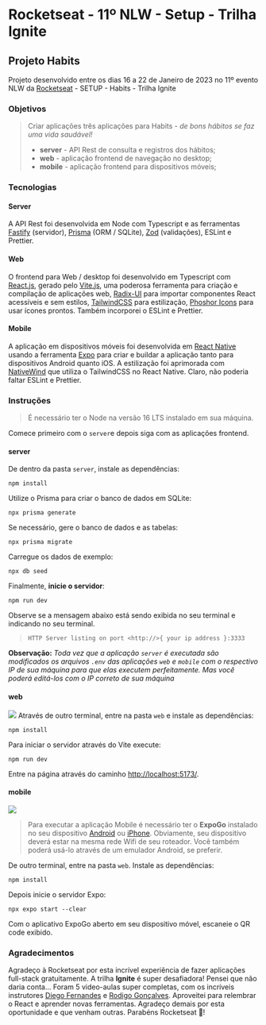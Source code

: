 # Rocketseat - 11º NLW - Setup - Trilha Ignite

## Projeto Habits

Projeto desenvolvido entre os dias 16 a 22 de Janeiro de 2023 no 11º evento NLW da [Rocketseat](https://www.rocketseat.com.br/) - SETUP - Habits - Trilha Ignite

### Objetivos
>
> Criar aplicações três aplicações para Habits - *de bons hábitos se faz uma vida saudável!*
>
> - **server** - API Rest de consulta e registros dos hábitos;
> - **web** - aplicação frontend de navegação no desktop;
> - **mobile** - aplicação frontend para dispositivos móveis;  

### Tecnologias

#### Server

A API Rest foi desenvolvida em Node com Typescript e as ferramentas [Fastify](https://www.fastify.io/) (servidor), [Prisma](https://www.prisma.io/) (ORM / SQLite), [Zod](https://zod.dev/) (validações), ESLint e Prettier.

#### Web

O frontend para Web / desktop foi desenvolvido em Typescript com [React.js](https://pt-br.reactjs.org/), gerado pelo [Vite.js](https://vitejs.dev/), uma poderosa ferramenta para criação e compilação de aplicações web, [Radix-UI](https://www.radix-ui.com/)  para importar componentes React acessíveis e sem estilos, [TailwindCSS](https://tailwindcss.com/) para estilização, [Phoshor Icons](https://phosphoricons.com/) para usar ícones prontos. Também incorporei o ESLint e Prettier.

#### Mobile

A aplicação em dispositivos móveis foi desenvolvida em [React Native](https://reactnative.dev/) usando a ferramenta [Expo](https://expo.dev/) para criar e buildar a aplicação tanto para dispositivos Android quanto iOS. A estilização foi aprimorada com [NativeWind](https://www.nativewind.dev/) que utiliza o TailwindCSS no React Native. Claro, não poderia faltar ESLint e Prettier.

### Instruções
>
> É necessário ter o Node na versão 16 LTS instalado em sua máquina.

Comece primeiro com o `server`e depois siga com as aplicações frontend.

#### **server**

De dentro da pasta `server`, instale as dependências:

```
npm install
```

Utilize o Prisma para criar o banco de dados em SQLite:

```
npx prisma generate
```

Se necessário, gere o banco de dados e as tabelas:

```
npx prisma migrate
```

Carregue os dados de exemplo:

```
npx db seed
```

Finalmente, **inicie o servidor**:

```
npm run dev
```

Observe se a mensagem abaixo está sendo exibida no seu terminal e indicando no seu terminal.
> `HTTP Server listing on port <http://>{ your ip address }:3333`

**Observação:**
*Toda vez que a aplicação `server` é executada são modificados os arquivos `.env` das aplicações `web` e `mobile` com o respectivo IP de sua máquina para que elas executem perfeitamente. Mas você poderá editá-los com o IP correto de sua máquina*

#### **web**

![](https://github.com/tiagosathler/rocketseat-nlw-setup/tree/master/misc/web.png)
Através de outro terminal, entre na pasta `web` e instale as dependências:

```
npm install
```

Para iniciar o servidor através do Vite execute:

```
npm run dev
```

Entre na página através do caminho [http://localhost:5173/](http://localhost:5173/).

#### **mobile**

![](https://github.com/tiagosathler/rocketseat-nlw-setup/tree/master/misc/mobile.png)

>
>Para executar a aplicação Mobile é necessário ter o **ExpoGo** instalado no seu dispositivo [Android](https://play.google.com/store/apps/details?id=host.exp.exponent&hl=pt_BR&gl=US) ou [iPhone](https://apps.apple.com/br/app/expo-go/id982107779). Obviamente, seu dispositivo deverá estar na mesma rede Wifi de seu roteador. Você também poderá usá-lo através de um emulador Android, se preferir.

De outro terminal, entre na pasta `web`. Instale as dependências:

```
npm install
```

Depois inicie o servidor Expo:

```
npx expo start --clear
```

Com o aplicativo ExpoGo aberto em seu dispositivo móvel, escaneie o QR code exibido.

### Agradecimentos

Agradeço à Rocketseat por esta incrível experiência de fazer aplicações full-stack gratuitamente. A trilha **Ignite** é super desafiadora! Pensei que não daria conta... Foram 5 video-aulas super completas, com os incríveis instrutores [Diego Fernandes](https://www.linkedin.com/in/diego-schell-fernandes/) e [Rodigo Gonçalves](https://www.linkedin.com/in/rodrigo-goncalves-santana/). Aproveitei para relembrar o React e aprender novas ferramentas. Agradeço demais por esta oportunidade e que venham outras. Parabéns Rocketseat :rocket:!
